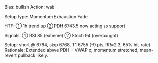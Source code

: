 Bias: bullish Action: wait

Setup type: Momentum Exhaustion Fade

HTF: ① 1h trend up ② PDH 6743.5 now acting as support

Signals: ① RSI 85 (extreme) ② Stoch 94 (overbought)

Setup: short @ 6764, stop 6768, T1 6755 (-9 pts, RR≈2.3, 65% hit-rate)
Rationale: Extended above PDH + VWAP σ, momentum stretched, mean-revert pullback likely.
